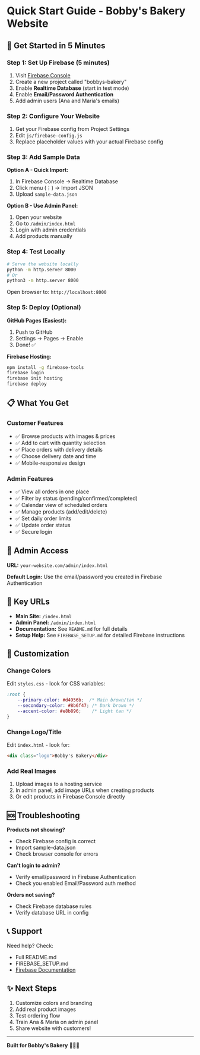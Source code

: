 # Quick Start Guide - Bobby's Bakery Website

## 🚀 Get Started in 5 Minutes

### Step 1: Set Up Firebase (5 minutes)

1. Visit [Firebase Console](https://console.firebase.google.com/)
2. Create a new project called "bobbys-bakery"
3. Enable **Realtime Database** (start in test mode)
4. Enable **Email/Password Authentication**
5. Add admin users (Ana and Maria's emails)

### Step 2: Configure Your Website

1. Get your Firebase config from Project Settings
2. Edit `js/firebase-config.js`
3. Replace placeholder values with your actual Firebase config

### Step 3: Add Sample Data

**Option A - Quick Import:**
1. In Firebase Console → Realtime Database
2. Click menu (⋮) → Import JSON
3. Upload `sample-data.json`

**Option B - Use Admin Panel:**
1. Open your website
2. Go to `/admin/index.html`
3. Login with admin credentials
4. Add products manually

### Step 4: Test Locally

```bash
# Serve the website locally
python -m http.server 8000
# Or
python3 -m http.server 8000
```

Open browser to: `http://localhost:8000`

### Step 5: Deploy (Optional)

**GitHub Pages (Easiest):**
1. Push to GitHub
2. Settings → Pages → Enable
3. Done! ✅

**Firebase Hosting:**
```bash
npm install -g firebase-tools
firebase login
firebase init hosting
firebase deploy
```

## 📋 What You Get

### Customer Features
- ✅ Browse products with images & prices
- ✅ Add to cart with quantity selection
- ✅ Place orders with delivery details
- ✅ Choose delivery date and time
- ✅ Mobile-responsive design

### Admin Features  
- ✅ View all orders in one place
- ✅ Filter by status (pending/confirmed/completed)
- ✅ Calendar view of scheduled orders
- ✅ Manage products (add/edit/delete)
- ✅ Set daily order limits
- ✅ Update order status
- ✅ Secure login

## 🔐 Admin Access

**URL:** `your-website.com/admin/index.html`

**Default Login:** Use the email/password you created in Firebase Authentication

## 📱 Key URLs

- **Main Site:** `/index.html`
- **Admin Panel:** `/admin/index.html`
- **Documentation:** See `README.md` for full details
- **Setup Help:** See `FIREBASE_SETUP.md` for detailed Firebase instructions

## 🎨 Customization

### Change Colors
Edit `styles.css` - look for CSS variables:
```css
:root {
    --primary-color: #d4956b;  /* Main brown/tan */
    --secondary-color: #8b6f47; /* Dark brown */
    --accent-color: #e8b896;    /* Light tan */
}
```

### Change Logo/Title
Edit `index.html` - look for:
```html
<div class="logo">Bobby's Bakery</div>
```

### Add Real Images
1. Upload images to a hosting service
2. In admin panel, add image URLs when creating products
3. Or edit products in Firebase Console directly

## 🆘 Troubleshooting

**Products not showing?**
- Check Firebase config is correct
- Import sample-data.json
- Check browser console for errors

**Can't login to admin?**
- Verify email/password in Firebase Authentication
- Check you enabled Email/Password auth method

**Orders not saving?**
- Check Firebase database rules
- Verify database URL in config

## 📞 Support

Need help? Check:
- Full README.md
- FIREBASE_SETUP.md
- [Firebase Documentation](https://firebase.google.com/docs)

## ✨ Next Steps

1. Customize colors and branding
2. Add real product images
3. Test ordering flow
4. Train Ana & Maria on admin panel
5. Share website with customers!

---

**Built for Bobby's Bakery** 🥐🍰🧁
